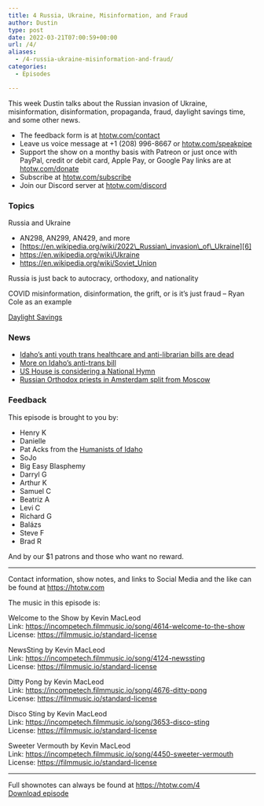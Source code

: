 ```yaml
---
title: 4 Russia, Ukraine, Misinformation, and Fraud
author: Dustin
type: post
date: 2022-03-21T07:00:59+00:00
url: /4/
aliases:
  - /4-russia-ukraine-misinformation-and-fraud/
categories:
  - Episodes

---
```

<div id="buzzsprout-player-10552662"></div><script src="https://www.buzzsprout.com/1983601/10552662-4-russia-ukraine-misinformation-and-fraud.js?container_id=buzzsprout-player-10552662&player=small" type="text/javascript" charset="utf-8"></script>
  
This week Dustin talks about the Russian invasion of Ukraine, misinformation, disinformation, propaganda, fraud, daylight savings time, and some other news.

<!--more-->

 * The feedback form is at [htotw.com/contact][1]
 * Leave us voice message at +1 (208) 996-8667 or [htotw.com/speakpipe][2]
 * Support the show on a monthy basis with Patreon or just once with PayPal, credit or debit card, Apple Pay, or Google Pay links are at [htotw.com/donate][3]
 * Subscribe at [htotw.com/subscribe][4]
 * Join our Discord server at [htotw.com/discord][5]

### Topics

Russia and Ukraine

  * AN298, AN299, AN429, and more
  * [https://en.wikipedia.org/wiki/2022\_Russian\_invasion\_of\_Ukraine][6]
  * <https://en.wikipedia.org/wiki/Ukraine>
  * <https://en.wikipedia.org/wiki/Soviet_Union>

Russia is just back to autocracy, orthodoxy, and nationality

COVID misinformation, disinformation, the grift, or is it’s just fraud &#8211; Ryan Cole as an example

[Daylight Savings][7]

### News

  * [Idaho’s anti youth trans healthcare and anti-librarian bills are dead][8]
  * [More on Idaho’s anti-trans bill][9]
  * [US House is considering a National Hymn][10]
  * [Russian Orthodox priests in Amsterdam split from Moscow][11]

### Feedback

This episode is brought to you by:

  * Henry K
  * Danielle
  * Pat Acks from the [Humanists of Idaho][12]
  * SoJo
  * Big Easy Blasphemy
  * Darryl G
  * Arthur K
  * Samuel C
  * Beatriz A
  * Levi C
  * Richard G
  * Balázs
  * Steve F
  * Brad R

And by our $1 patrons and those who want no reward.

* * *

Contact information, show notes, and links to Social Media and the like can be found at <https://htotw.com>

The music in this episode is:

Welcome to the Show by Kevin MacLeod  
Link: https://incompetech.filmmusic.io/song/4614-welcome-to-the-show  
License: https://filmmusic.io/standard-license

NewsSting by Kevin MacLeod  
Link: https://incompetech.filmmusic.io/song/4124-newssting  
License: https://filmmusic.io/standard-license

Ditty Pong by Kevin MacLeod  
Link: https://incompetech.filmmusic.io/song/4676-ditty-pong  
License: https://filmmusic.io/standard-license

Disco Sting by Kevin MacLeod  
Link: https://incompetech.filmmusic.io/song/3653-disco-sting  
License: https://filmmusic.io/standard-license

Sweeter Vermouth by Kevin MacLeod  
Link: https://incompetech.filmmusic.io/song/4450-sweeter-vermouth  
License: https://filmmusic.io/standard-license

* * *

Full shownotes can always be found at <https://htotw.com/4>  
[Download episode][13]

 [1]: https://htotw.com/contact
 [2]: https://htotw.com/speakpike
 [3]: https://htotw.com/donate
 [4]: https://htotw.com/subscribe
 [5]: https://htotw.com/discord
 [6]: https://en.wikipedia.org/wiki/2022_Russian_invasion_of_Ukraine
 [7]: https://www.npr.org/2022/03/19/1087280464/the-u-s-tried-permanent-daylight-saving-time-in-the-1970s-then-quickly-rejected-
 [8]: https://www.idahopress.com/eyeonboise/winder-hb-666-on-librarians-wont-get-a-hearing-in-senate-trans-youth-bill-likely/article_fe184fc8-bf88-52a2-b760-d46c38e75056.html
 [9]: https://apnews.com/article/business-health-parental-rights-idaho-health-care-reform-722ab40d9d18b1ecaec2f97bd56dc504
 [10]: https://secular.org/actions/tell-congress-to-reject-the-establishment-of-a-national-hymn/
 [11]: https://www.voanews.com/a/amsterdam-s-orthodox-clergy-split-from-moscow-patriarch-/6482404.html
 [12]: https://www.humanistsofidaho.org/
 [13]: https://www.buzzsprout.com/1983601/10552662-4-russia-ukraine-misinformation-and-fraud.mp3?download=true